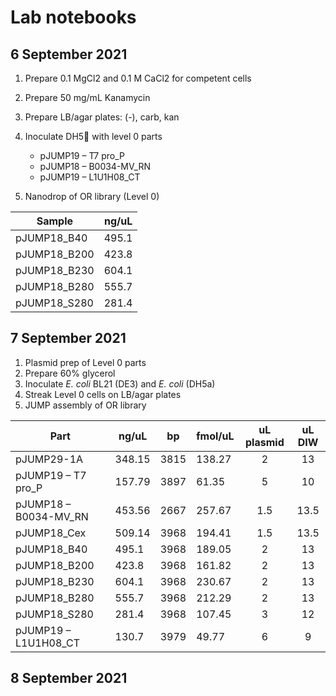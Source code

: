# Lab notebooks

## 6 September 2021

1. Prepare 0.1 MgCl2 and 0.1 M CaCl2 for competent cells
2. Prepare 50 mg/mL Kanamycin
3. Prepare LB/agar plates: (-), carb, kan
4. Inoculate DH5 with level 0 parts
	- pJUMP19 – T7 pro\_P
	- pJUMP18 – B0034-MV\_RN
	- pJUMP19 – L1U1H08\_CT

5. Nanodrop of OR library (Level 0)

| Sample | ng/uL |
| --- | --- |
| pJUMP18\_B40 | 495.1 |
| pJUMP18\_B200 | 423.8 |
| pJUMP18\_B230 | 604.1 |
| pJUMP18\_B280 | 555.7 |
| pJUMP18\_S280 | 281.4 |

## 7 September 2021

1. Plasmid prep of Level 0 parts
2. Prepare 60% glycerol
3. Inoculate _E. coli_ BL21 (DE3) and _E. coli_ (DH5a)
4. Streak Level 0 cells on LB/agar plates
5. JUMP assembly of OR library

|Part | ng/uL | bp | fmol/uL |uL plasmid | uL DIW |
| --- | --- | --- | --- | :---: |:---: |
| pJUMP29-1A | 348.15 | 3815 | 138.27 | 2 | 13 |
| pJUMP19 – T7 pro\_P | 157.79 | 3897 | 61.35 | 5 | 10 |
| pJUMP18 – B0034-MV\_RN | 453.56 | 2667 | 257.67 | 1.5 | 13.5 |
| pJUMP18\_Cex | 509.14 | 3968 | 194.41 | 1.5 | 13.5 |
| pJUMP18\_B40 | 495.1 | 3968 | 189.05 | 2 | 13 |
| pJUMP18\_B200 | 423.8 | 3968 | 161.82 | 2 | 13 |
| pJUMP18\_B230 | 604.1 | 3968 | 230.67 | 2 | 13 |
| pJUMP18\_B280 | 555.7 | 3968 | 212.29 | 2 | 13 |
| pJUMP18\_S280 | 281.4 | 3968 | 107.45 | 3 | 12 |
| pJUMP19 – L1U1H08\_CT | 130.7 | 3979 | 49.77 | 6 | 9 |

## 8 September 2021
